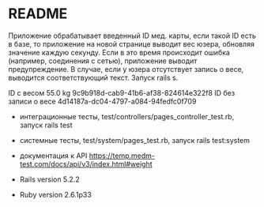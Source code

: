 # README

Приложение обрабатывает введенный ID мед. карты, если такой ID есть в базе, то приложение на новой странице выводит вес юзера, обновляя значение каждую секунду. Если в это время происходит ошибка (например, соединения с сетью), приложение выводит предупреждение. В случае, если у юзера отсутствует запись о весе, выводится соответствующий текст.
Запуск rails s.

ID с весом 55.0 kg 9c9b918d-cab9-41b6-af38-824614e322f8
ID без записи о весе 4d14187a-dc04-4797-a084-94fedfc0f709

* интеграционные тесты, test/controllers/pages_controller_test.rb, запуск rails test

* системные тесты, test/system/pages_test.rb, запуск rails test:system

* документация к API https://temp.medm-test.com/docs/api/v3/index.html#weight

* Rails version 5.2.2

* Ruby version 2.6.1p33
